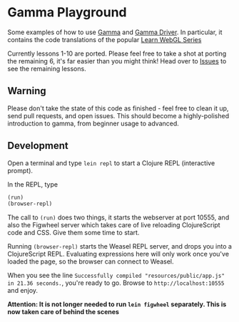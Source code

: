 # Gamma Playground

Some examples of how to use [Gamma](https://github.com/kovasb/gamma) and [Gamma Driver](https://github.com/kovasb/gamma-driver). In particular, it contains the code translations of the popular [Learn WebGL Series](http://learningwebgl.com/blog/?page_id=1217)

Currently lessons 1-10 are ported. Please feel free to take a shot at porting the remaining 6, it's far easier than you might think! Head over to [Issues](https://github.com/sgrove/gamma-playground/issues) to see the remaining lessons.

## Warning
Please don't take the state of this code as finished - feel free to clean it up, send pull requests, and open issues. This should become a highly-polished introduction to gamma, from beginner usage to advanced.

## Development

Open a terminal and type `lein repl` to start a Clojure REPL
(interactive prompt).

In the REPL, type

```clojure
(run)
(browser-repl)
```

The call to `(run)` does two things, it starts the webserver at port
10555, and also the Figwheel server which takes care of live reloading
ClojureScript code and CSS. Give them some time to start.

Running `(browser-repl)` starts the Weasel REPL server, and drops you
into a ClojureScript REPL. Evaluating expressions here will only work
once you've loaded the page, so the browser can connect to Weasel.

When you see the line `Successfully compiled "resources/public/app.js"
in 21.36 seconds.`, you're ready to go. Browse to
`http://localhost:10555` and enjoy.

**Attention: It is not longer needed to run `lein figwheel`
  separately. This is now taken care of behind the scenes**
